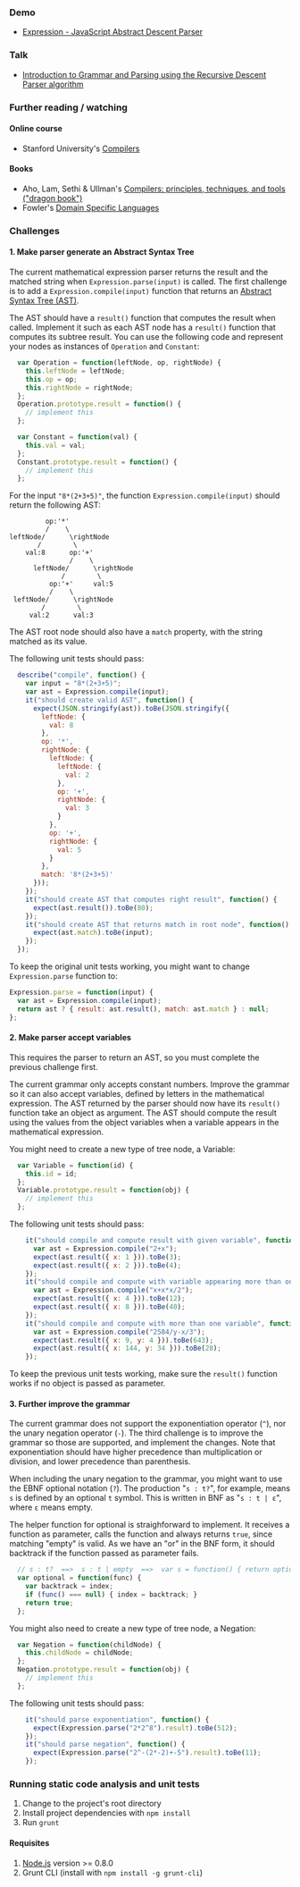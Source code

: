 ### Demo

* [Expression - JavaScript Abstract Descent Parser](http://ericbn.github.io/js-abstract-descent-parser/)

### Talk

* [Introduction to Grammar and Parsing using the Recursive Descent Parser algorithm](https://www.youtube.com/watch?v=9jSSSE2FuLU)

### Further reading / watching

#### Online course

* Stanford University's [Compilers](https://www.coursera.org/course/compilers)

#### Books

* Aho, Lam, Sethi & Ullman's [Compilers: principles, techniques, and tools ("dragon book")](http://dragonbook.stanford.edu/)
* Fowler's [Domain Specific Languages](http://martinfowler.com/books/dsl.html)

### Challenges

#### 1. Make parser generate an Abstract Syntax Tree

The current mathematical expression parser returns the result and the matched string when `Expression.parse(input)` is called. The first challenge is to add a `Expression.compile(input)` function that returns an [Abstract Syntax Tree (AST)](http://stackoverflow.com/q/5026517/2654518).

The AST should have a `result()` function that computes the result when called. Implement it such as each AST node has a `result()` function that computes its subtree result. You can use the following code and represent your nodes as instances of `Operation` and `Constant`:

```javascript
  var Operation = function(leftNode, op, rightNode) {
    this.leftNode = leftNode;
    this.op = op;
    this.rightNode = rightNode;
  };
  Operation.prototype.result = function() {
    // implement this
  };

  var Constant = function(val) {
    this.val = val;
  };
  Constant.prototype.result = function() {
    // implement this
  };
```

For the input `"8*(2+3+5)"`, the function `Expression.compile(input)` should return the following AST:

```
         op:'*'
         /    \
leftNode/      \rightNode
       /        \
    val:8      op:'+'
               /    \
      leftNode/      \rightNode
             /        \
          op:'+'     val:5
          /    \
 leftNode/      \rightNode
        /        \
     val:2      val:3
```

The AST root node should also have a `match` property, with the string matched as its value.

The following unit tests should pass:

```javascript
  describe("compile", function() {
    var input = "8*(2+3+5)";
    var ast = Expression.compile(input);
    it("should create valid AST", function() {
      expect(JSON.stringify(ast)).toBe(JSON.stringify({
        leftNode: {
          val: 8
        },
        op: '*',
        rightNode: {
          leftNode: {
            leftNode: {
              val: 2
            },
            op: '+',
            rightNode: {
              val: 3
            }
          },
          op: '+',
          rightNode: {
            val: 5
          }
        },
        match: '8*(2+3+5)'
      }));
    });
    it("should create AST that computes right result", function() {
      expect(ast.result()).toBe(80);
    });
    it("should create AST that returns match in root node", function() {
      expect(ast.match).toBe(input);
    });
  });
```

To keep the original unit tests working, you might want to change `Expression.parse` function to:

```javascript
Expression.parse = function(input) {
  var ast = Expression.compile(input);
  return ast ? { result: ast.result(), match: ast.match } : null;
};
```

#### 2. Make parser accept variables

This requires the parser to return an AST, so you must complete the previous challenge first.

The current grammar only accepts constant numbers. Improve the grammar so it can also accept variables, defined by letters in the mathematical expression. The AST returned by the parser should now have its `result()` function take an object as argument. The AST should compute the result using the values from the object variables when a variable appears in the mathematical expression.

You might need to create a new type of tree node, a Variable:

```javascript
  var Variable = function(id) {
    this.id = id;
  };
  Variable.prototype.result = function(obj) {
    // implement this
  };
```

The following unit tests should pass:

```javascript
    it("should compile and compute result with given variable", function() {
      var ast = Expression.compile("2+x");
      expect(ast.result({ x: 1 })).toBe(3);
      expect(ast.result({ x: 2 })).toBe(4);
    });
    it("should compile and compute with variable appearing more than once", function() {
      var ast = Expression.compile("x+x*x/2");
      expect(ast.result({ x: 4 })).toBe(12);
      expect(ast.result({ x: 8 })).toBe(40);
    });
    it("should compile and compute with more than one variable", function() {
      var ast = Expression.compile("2584/y-x/3");
      expect(ast.result({ x: 9, y: 4 })).toBe(643);
      expect(ast.result({ x: 144, y: 34 })).toBe(28);
    });
```

To keep the previous unit tests working, make sure the `result()` function works if no object is passed as parameter.

#### 3. Further improve the grammar

The current grammar does not support the exponentiation operator (`^`), nor the unary negation operator (`-`). The third challenge is to improve the grammar so those are supported, and implement the changes. Note that exponentiation should have higher precedence than multiplication or division, and lower precedence than parenthesis.

When including the unary negation to the grammar, you might want to use the EBNF optional notation (`?`). The production "`s : t?`", for example, means `s` is defined by an optional `t` symbol. This is written in BNF as "`s : t | ε`", where `ε` means empty.

The helper function for optional is straighforward to implement. It receives a function as parameter, calls the function and always returns `true`, since matching "empty" is valid. As we have an "or" in the BNF form, it should backtrack if the function passed as parameter fails.

```javascript
  // s : t?  ==>  s : t | empty  ==>  var s = function() { return optional(t); };
  var optional = function(func) {
    var backtrack = index;
    if (func() === null) { index = backtrack; }
    return true;
  };
```

You might also need to create a new type of tree node, a Negation:

```javascript
  var Negation = function(childNode) {
    this.childNode = childNode;
  };
  Negation.prototype.result = function(obj) {
    // implement this
  };
```

The following unit tests should pass:

```javascript
    it("should parse exponentiation", function() {
      expect(Expression.parse("2*2^8").result).toBe(512);
    });
    it("should parse negation", function() {
      expect(Expression.parse("2^-(2*-2)+-5").result).toBe(11);
    });
```

<!--
#### 4. Implement an Abstract Descent Parser generator (HARD!)

The generator should receive an EBNF grammar definition as its input, and generate javascript code for an Abstract Descent Parser that matches strings with the given grammar. The generated parser should have a `match(input)` function that returns the matched string.

The generator should be an Abstract Descent Parser itself. Define the EBNF grammar it accepts and implement it. Add the logic to your generator so it outputs javascript code accordingly.

A suggestion for the EBNF grammar is exemplified below. Blanks are ignored. Each production ends with `;` and has its left and right sides separated by `:`. Terminal symbols may be represented as single characters between `'` or as regular expressions between `/`. Mind that regular expression can have escaped `\/` inside.

```
  expr : term (/[+-]/ term)*;
  term : factor (/[*\/]/ factor)*;
factor : number | '(' expr ')';
number : /\d+(?:\.\d+)?/;
```

It should recognize `|` for "or", parenthesis for a grouped sequence of symbols, `*` for zero-or-more, and also `+` for one-or-more and `?` for optional symbol.
-->

### Running static code analysis and unit tests

1. Change to the project's root directory
2. Install project dependencies with `npm install`
3. Run `grunt`

#### Requisites

1. [Node.js](https://nodejs.org/) version >= 0.8.0
2. Grunt CLI (install with `npm install -g grunt-cli`)
